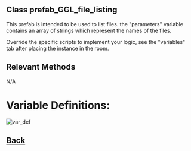 ## Class prefab_GGL_file_listing

This prefab is intended to be used to list files.
the "parameters" variable contains an array of strings which represent the names of the files.

Override the specific scripts to implement your logic, see the "variables" tab after placing the instance in the room.

## Relevant Methods

N/A

# Variable Definitions:

![var_def](https://github.com/Ced30/GML-GUI-Library-GGL-Documentation/blob/main/Images/API/GGL_instance/prefab_GGL_file_listing.png)

## [Back](https://github.com/Ced30/GML-GUI-Library-GGL-Documentation/blob/main/API/Instance%20Prefabs.md)
